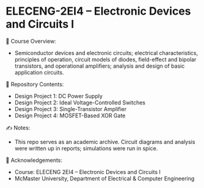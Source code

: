 # ELECENG-2EI4 – Electronic Devices and Circuits I

📘 Course Overview:
- Semiconductor devices and electronic circuits; electrical characteristics, principles of operation, circuit models of diodes, field-effect and bipolar transistors, and operational amplifiers; analysis and design of basic application circuits. 

🔬 Repository Contents:
- Design Project 1: DC Power Supply
- Design Project 2: Ideal Voltage-Controlled Switches
- Design Project 3: Single-Transistor Amplifier
- Design Project 4: MOSFET-Based XOR Gate

✍️ Notes:
- This repo serves as an academic archive. Circuit diagrams and analysis were written up in reports; simulations were run in spice.

📜 Acknowledgements:
- Course: ELECENG 2EI4 – Electronic Devices and Circuits I
- McMaster University, Department of Electrical & Computer Engineering

